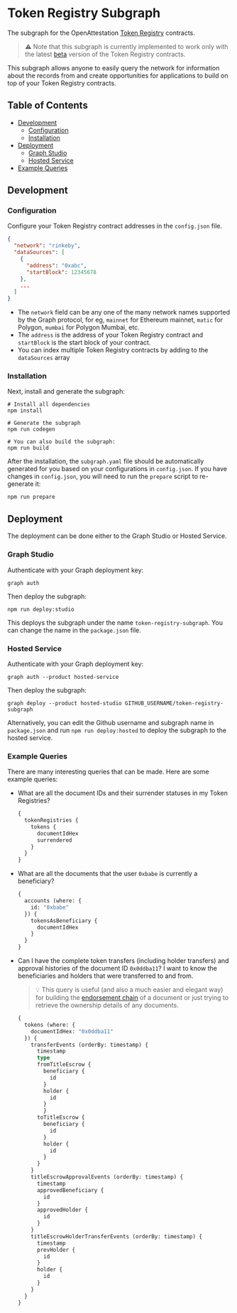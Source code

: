 # Token Registry Subgraph

The subgraph for the OpenAttestation [Token Registry](https://github.com/Open-Attestation/token-registry) contracts.

> ⚠️ Note that this subgraph is currently implemented to work only with the latest [beta](https://github.com/Open-Attestation/token-registry/tree/beta) version of the Token Registry contracts.

This subgraph allows anyone to easily query the network for information about the records from and create opportunities for applications to build on top of your Token Registry contracts.

## Table of Contents
- [Development](#development)
  - [Configuration](#configuration)
  - [Installation](#installation)
- [Deployment](#deployment)
  - [Graph Studio](#graph-studio)
  - [Hosted Service](#hosted-service)
- [Example Queries](#example-queries)

## Development

### Configuration
Configure your Token Registry contract addresses in the `config.json` file.

```json
{
  "network": "rinkeby",
  "dataSources": [
    {
      "address": "0xabc",
      "startBlock": 12345678
    },
    ...
  ]
}
```

* The `network` field can be any one of the many network names supported by the Graph protocol, for eg, `mainnet` for Ethereum mainnet, `matic` for Polygon, `mumbai` for Polygon Mumbai, etc.
* The `address` is the address of your Token Registry contract and `startBlock` is the start block of your contract.
* You can index multiple Token Registry contracts by adding to the `dataSources` array

### Installation
Next, install and generate the subgraph:

```
# Install all dependencies
npm install

# Generate the subgraph
npm run codegen

# You can also build the subgraph:
npm run build
```

After the installation, the `subgraph.yaml` file should be automatically generated for you based on your configurations
in `config.json`. If you have changes in `config.json`, you will need to run the `prepare` script to re-generate it:

```
npm run prepare
```

## Deployment

The deployment can be done either to the Graph Studio or Hosted Service.

### Graph Studio

Authenticate with your Graph deployment key:

```
graph auth
```

Then deploy the subgraph:

```
npm run deploy:studio
```

This deploys the subgraph under the name `token-registry-subgraph`. You can change the name in the `package.json` file.

### Hosted Service

Authenticate with your Graph deployment key:

```
graph auth --product hosted-service
```

Then deploy the subgraph:

```
graph deploy --product hosted-studio GITHUB_USERNAME/token-registry-subgraph
```

Alternatively, you can edit the Github username and subgraph name in `package.json` and run `npm run deploy:hosted` to
deploy the subgraph to the hosted service.

### Example Queries

There are many interesting queries that can be made. Here are some example queries:

* What are all the document IDs and their surrender statuses in my Token Registries?
    ```graphql
    {
      tokenRegistries {
        tokens {
          documentIdHex
          surrendered
        }
      }
    }
    ```
* What are all the documents that the user `0xbabe` is currently a beneficiary?
    ```graphql
    {
      accounts (where: {
        id: "0xbabe"
      }) {
        tokensAsBeneficiary {
          documentIdHex
        }
      }
    }
    ```
* Can I have the complete token transfers (including holder transfers) and approval histories of the document ID `0x0ddba11`? I want to know the beneficiaries and holders that were transferred to and from.
  > 💡 This query is useful (and also a much easier and elegant way) for building the [endorsement chain](https://docs.tradetrust.io/docs/tradetrust-website/endorsement-chain/) of a document or just trying to retrieve the ownership details of any documents.
    ```graphql
    {
      tokens (where: {
        documentIdHex: "0x0ddba11"
      }) {
        transferEvents (orderBy: timestamp) {
          timestamp
          type
          fromTitleEscrow {
            beneficiary {
              id
            }
            holder {
              id
            }
            }
          toTitleEscrow {
            beneficiary {
              id
            }
            holder {
              id
            }
          }
        }
        titleEscrowApprovalEvents (orderBy: timestamp) {
          timestamp
          approvedBeneficiary {
            id
          }
          approvedHolder {
            id
          }
        }
        titleEscrowHolderTransferEvents (orderBy: timestamp) {
          timestamp
          prevHolder {
            id
          }
          holder {
            id
          }
        }
      }
    }
    ```

